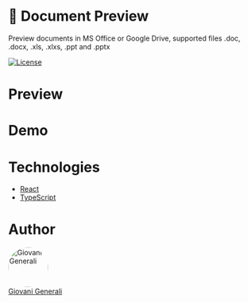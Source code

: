 # 🔮 Document Preview

Preview documents in MS Office or Google Drive, supported files .doc, .docx, .xls, .xlxs, .ppt and .pptx

[![License](https://img.shields.io/packagist/l/giovanigenerali/document-preview?style=for-the-badge)](https://github.com/giovanigenerali/document-preview/blob/master/LICENSE)

# Preview

# Demo

# Technologies

- [React](https://reactjs.org/)
- [TypeScript](https://www.typescriptlang.org/)

# Author

<a href="https://github.com/giovanigenerali">
 <img style="border-radius: 50%;" src="https://github.com/giovanigenerali.png" width="80px" alt="Giovani Generali" />
 <br />
 Giovani Generali
</a>
